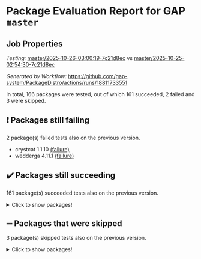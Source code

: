 # Package Evaluation Report for GAP `master`

## Job Properties

*Testing:* [master/2025-10-26-03:00:19-7c21d8ec](https://github.com/gap-system/PackageDistro/blob/data/reports/master/2025-10-26-03:00:19-7c21d8ec) vs [master/2025-10-25-02:54:30-7c21d8ec](https://github.com/gap-system/PackageDistro/blob/data/reports/master/2025-10-25-02:54:30-7c21d8ec)

*Generated by Workflow:* https://github.com/gap-system/PackageDistro/actions/runs/18811733551

In total, 166 packages were tested, out of which 161 succeeded, 2 failed and 3 were skipped.

## :exclamation: Packages still failing

2 package(s) failed tests also on the previous version.
- crystcat 1.1.10 [(failure)](https://github.com/gap-system/PackageDistro/actions/runs/18811733551/job/53674136442)
- wedderga 4.11.1 [(failure)](https://github.com/gap-system/PackageDistro/actions/runs/18811733551/job/53674136726)

## :heavy_check_mark: Packages still succeeding

161 package(s) succeeded tests also on the previous version.
<details><summary>Click to show packages!</summary>

- 4ti2interface 2024.11-01 [(success)](https://github.com/gap-system/PackageDistro/actions/runs/18811733551/job/53674136373)
- ace 5.7.0 [(success)](https://github.com/gap-system/PackageDistro/actions/runs/18811733551/job/53674136390)
- aclib 1.3.3 [(success)](https://github.com/gap-system/PackageDistro/actions/runs/18811733551/job/53674136379)
- agt 0.3.1 [(success)](https://github.com/gap-system/PackageDistro/actions/runs/18811733551/job/53674136372)
- alco 1.1.2 [(success)](https://github.com/gap-system/PackageDistro/actions/runs/18811733551/job/53674136374)
- alnuth 3.2.1 [(success)](https://github.com/gap-system/PackageDistro/actions/runs/18811733551/job/53674136483)
- anupq 3.3.2 [(success)](https://github.com/gap-system/PackageDistro/actions/runs/18811733551/job/53674136404)
- atlasrep 2.1.9 [(success)](https://github.com/gap-system/PackageDistro/actions/runs/18811733551/job/53674136375)
- autodoc 2025.10.16 [(success)](https://github.com/gap-system/PackageDistro/actions/runs/18811733551/job/53674136389)
- automata 1.16 [(success)](https://github.com/gap-system/PackageDistro/actions/runs/18811733551/job/53674136422)
- automgrp 1.3.3 [(success)](https://github.com/gap-system/PackageDistro/actions/runs/18811733551/job/53674136382)
- autpgrp 1.11.1 [(success)](https://github.com/gap-system/PackageDistro/actions/runs/18811733551/job/53674136386)
- cap 2025.09-04 [(success)](https://github.com/gap-system/PackageDistro/actions/runs/18811733551/job/53674136381)
- caratinterface 2.3.7 [(success)](https://github.com/gap-system/PackageDistro/actions/runs/18811733551/job/53674136419)
- cddinterface 2025.06.24 [(success)](https://github.com/gap-system/PackageDistro/actions/runs/18811733551/job/53674136398)
- circle 1.6.6 [(success)](https://github.com/gap-system/PackageDistro/actions/runs/18811733551/job/53674136420)
- classicpres 1.22 [(success)](https://github.com/gap-system/PackageDistro/actions/runs/18811733551/job/53674136391)
- cohomolo 1.6.12 [(success)](https://github.com/gap-system/PackageDistro/actions/runs/18811733551/job/53674136402)
- congruence 1.2.7 [(success)](https://github.com/gap-system/PackageDistro/actions/runs/18811733551/job/53674136388)
- corefreesub 0.6 [(success)](https://github.com/gap-system/PackageDistro/actions/runs/18811733551/job/53674136406)
- corelg 1.57 [(success)](https://github.com/gap-system/PackageDistro/actions/runs/18811733551/job/53674136417)
- crime 1.6 [(success)](https://github.com/gap-system/PackageDistro/actions/runs/18811733551/job/53674136410)
- crisp 1.4.8 [(success)](https://github.com/gap-system/PackageDistro/actions/runs/18811733551/job/53674136503)
- crypting 0.10.6 [(success)](https://github.com/gap-system/PackageDistro/actions/runs/18811733551/job/53674136430)
- cryst 4.1.30 [(success)](https://github.com/gap-system/PackageDistro/actions/runs/18811733551/job/53674136437)
- ctbllib 1.3.11 [(success)](https://github.com/gap-system/PackageDistro/actions/runs/18811733551/job/53674136428)
- cubefree 1.21 [(success)](https://github.com/gap-system/PackageDistro/actions/runs/18811733551/job/53674136441)
- curlinterface 2.4.2 [(success)](https://github.com/gap-system/PackageDistro/actions/runs/18811733551/job/53674136431)
- cvec 2.8.4 [(success)](https://github.com/gap-system/PackageDistro/actions/runs/18811733551/job/53674136433)
- datastructures 0.4.0 [(success)](https://github.com/gap-system/PackageDistro/actions/runs/18811733551/job/53674136466)
- deepthought 1.0.9 [(success)](https://github.com/gap-system/PackageDistro/actions/runs/18811733551/job/53674136429)
- design 1.8.2 [(success)](https://github.com/gap-system/PackageDistro/actions/runs/18811733551/job/53674136425)
- difsets 2.3.1 [(success)](https://github.com/gap-system/PackageDistro/actions/runs/18811733551/job/53674136436)
- digraphs 1.13.1 [(success)](https://github.com/gap-system/PackageDistro/actions/runs/18811733551/job/53674136451)
- edim 1.3.8 [(success)](https://github.com/gap-system/PackageDistro/actions/runs/18811733551/job/53674136445)
- example 4.4.1 [(success)](https://github.com/gap-system/PackageDistro/actions/runs/18811733551/job/53674136471)
- examplesforhomalg 2023.10-01 [(success)](https://github.com/gap-system/PackageDistro/actions/runs/18811733551/job/53674136455)
- factint 1.6.3 [(success)](https://github.com/gap-system/PackageDistro/actions/runs/18811733551/job/53674136439)
- ferret 1.0.15 [(success)](https://github.com/gap-system/PackageDistro/actions/runs/18811733551/job/53674136446)
- fga 1.5.0 [(success)](https://github.com/gap-system/PackageDistro/actions/runs/18811733551/job/53674136460)
- fining 1.5.6 [(success)](https://github.com/gap-system/PackageDistro/actions/runs/18811733551/job/53674136443)
- float 1.0.9 [(success)](https://github.com/gap-system/PackageDistro/actions/runs/18811733551/job/53674136448)
- format 1.4.4 [(success)](https://github.com/gap-system/PackageDistro/actions/runs/18811733551/job/53674136449)
- forms 1.2.13 [(success)](https://github.com/gap-system/PackageDistro/actions/runs/18811733551/job/53674136457)
- fplsa 1.2.7 [(success)](https://github.com/gap-system/PackageDistro/actions/runs/18811733551/job/53674136470)
- fr 2.4.13 [(success)](https://github.com/gap-system/PackageDistro/actions/runs/18811733551/job/53674136468)
- francy 2.0.3 [(success)](https://github.com/gap-system/PackageDistro/actions/runs/18811733551/job/53674136501)
- fwtree 1.3 [(success)](https://github.com/gap-system/PackageDistro/actions/runs/18811733551/job/53674136474)
- gapdoc 1.6.7 [(success)](https://github.com/gap-system/PackageDistro/actions/runs/18811733551/job/53674136484)
- gauss 2024.11-01 [(success)](https://github.com/gap-system/PackageDistro/actions/runs/18811733551/job/53674136464)
- gaussforhomalg 2024.08-01 [(success)](https://github.com/gap-system/PackageDistro/actions/runs/18811733551/job/53674136479)
- gbnp 1.1.0 [(success)](https://github.com/gap-system/PackageDistro/actions/runs/18811733551/job/53674136462)
- generalizedmorphismsforcap 2025.08-01 [(success)](https://github.com/gap-system/PackageDistro/actions/runs/18811733551/job/53674136481)
- genss 1.6.9 [(success)](https://github.com/gap-system/PackageDistro/actions/runs/18811733551/job/53674136477)
- gradedmodules 2024.12-01 [(success)](https://github.com/gap-system/PackageDistro/actions/runs/18811733551/job/53674136488)
- gradedringforhomalg 2024.07-01 [(success)](https://github.com/gap-system/PackageDistro/actions/runs/18811733551/job/53674136497)
- grape 4.9.3 [(success)](https://github.com/gap-system/PackageDistro/actions/runs/18811733551/job/53674136469)
- groupoids 1.79 [(success)](https://github.com/gap-system/PackageDistro/actions/runs/18811733551/job/53674136490)
- grpconst 2.6.5 [(success)](https://github.com/gap-system/PackageDistro/actions/runs/18811733551/job/53674136486)
- guarana 0.96.3 [(success)](https://github.com/gap-system/PackageDistro/actions/runs/18811733551/job/53674136491)
- guava 3.20 [(success)](https://github.com/gap-system/PackageDistro/actions/runs/18811733551/job/53674136496)
- hap 1.70 [(success)](https://github.com/gap-system/PackageDistro/actions/runs/18811733551/job/53674136509)
- hapcryst 0.1.15 [(success)](https://github.com/gap-system/PackageDistro/actions/runs/18811733551/job/53674136493)
- hecke 1.5.4 [(success)](https://github.com/gap-system/PackageDistro/actions/runs/18811733551/job/53674136638)
- help 4.0 [(success)](https://github.com/gap-system/PackageDistro/actions/runs/18811733551/job/53674136542)
- homalg 2024.01-01 [(success)](https://github.com/gap-system/PackageDistro/actions/runs/18811733551/job/53674136534)
- homalgtocas 2025.08-01 [(success)](https://github.com/gap-system/PackageDistro/actions/runs/18811733551/job/53674136544)
- ibnp 0.17 [(success)](https://github.com/gap-system/PackageDistro/actions/runs/18811733551/job/53674136531)
- idrel 2.49 [(success)](https://github.com/gap-system/PackageDistro/actions/runs/18811733551/job/53674136527)
- images 1.3.3 [(success)](https://github.com/gap-system/PackageDistro/actions/runs/18811733551/job/53674136515)
- inducereduce 1.3 [(success)](https://github.com/gap-system/PackageDistro/actions/runs/18811733551/job/53674136545)
- intpic 0.4.0 [(success)](https://github.com/gap-system/PackageDistro/actions/runs/18811733551/job/53674136562)
- io 4.9.3 [(success)](https://github.com/gap-system/PackageDistro/actions/runs/18811733551/job/53674136525)
- io_forhomalg 2023.02-04 [(success)](https://github.com/gap-system/PackageDistro/actions/runs/18811733551/job/53674136554)
- irredsol 1.4.4 [(success)](https://github.com/gap-system/PackageDistro/actions/runs/18811733551/job/53674136518)
- json 2.2.3 [(success)](https://github.com/gap-system/PackageDistro/actions/runs/18811733551/job/53674136543)
- jupyterkernel 1.5.1 [(success)](https://github.com/gap-system/PackageDistro/actions/runs/18811733551/job/53674136535)
- jupyterviz 1.5.6 [(success)](https://github.com/gap-system/PackageDistro/actions/runs/18811733551/job/53674136512)
- kan 1.37 [(success)](https://github.com/gap-system/PackageDistro/actions/runs/18811733551/job/53674136520)
- kbmag 1.5.11 [(success)](https://github.com/gap-system/PackageDistro/actions/runs/18811733551/job/53674136539)
- laguna 3.9.7 [(success)](https://github.com/gap-system/PackageDistro/actions/runs/18811733551/job/53674136510)
- liealgdb 2.3.0 [(success)](https://github.com/gap-system/PackageDistro/actions/runs/18811733551/job/53674136572)
- liepring 2.9.1 [(success)](https://github.com/gap-system/PackageDistro/actions/runs/18811733551/job/53674136533)
- liering 2.4.2 [(success)](https://github.com/gap-system/PackageDistro/actions/runs/18811733551/job/53674136519)
- linearalgebraforcap 2025.09-01 [(success)](https://github.com/gap-system/PackageDistro/actions/runs/18811733551/job/53674136521)
- lins 0.9 [(success)](https://github.com/gap-system/PackageDistro/actions/runs/18811733551/job/53674136575)
- localizeringforhomalg 2023.10-01 [(success)](https://github.com/gap-system/PackageDistro/actions/runs/18811733551/job/53674136574)
- loops 3.4.4 [(success)](https://github.com/gap-system/PackageDistro/actions/runs/18811733551/job/53674136565)
- lpres 1.1.1 [(success)](https://github.com/gap-system/PackageDistro/actions/runs/18811733551/job/53674136551)
- majoranaalgebras 1.5.2 [(success)](https://github.com/gap-system/PackageDistro/actions/runs/18811733551/job/53674136581)
- mapclass 1.4.6 [(success)](https://github.com/gap-system/PackageDistro/actions/runs/18811733551/job/53674136587)
- matgrp 0.72 [(success)](https://github.com/gap-system/PackageDistro/actions/runs/18811733551/job/53674136566)
- matricesforhomalg 2025.09-01 [(success)](https://github.com/gap-system/PackageDistro/actions/runs/18811733551/job/53674136549)
- modisom 3.0.0 [(success)](https://github.com/gap-system/PackageDistro/actions/runs/18811733551/job/53674136584)
- modulepresentationsforcap 2025.09-01 [(success)](https://github.com/gap-system/PackageDistro/actions/runs/18811733551/job/53674136633)
- modules 2024.12-01 [(success)](https://github.com/gap-system/PackageDistro/actions/runs/18811733551/job/53674136622)
- monoidalcategories 2025.08-02 [(success)](https://github.com/gap-system/PackageDistro/actions/runs/18811733551/job/53674136603)
- nconvex 2024.12-01 [(success)](https://github.com/gap-system/PackageDistro/actions/runs/18811733551/job/53674136604)
- nilmat 1.4.2 [(success)](https://github.com/gap-system/PackageDistro/actions/runs/18811733551/job/53674136610)
- nock 1.5 [(success)](https://github.com/gap-system/PackageDistro/actions/runs/18811733551/job/53674136589)
- normalizinterface 1.4.1 [(success)](https://github.com/gap-system/PackageDistro/actions/runs/18811733551/job/53674136614)
- nq 2.5.11 [(success)](https://github.com/gap-system/PackageDistro/actions/runs/18811733551/job/53674136596)
- numericalsgps 1.4.0 [(success)](https://github.com/gap-system/PackageDistro/actions/runs/18811733551/job/53674136601)
- openmath 11.5.3 [(success)](https://github.com/gap-system/PackageDistro/actions/runs/18811733551/job/53674136621)
- orb 5.0.1 [(success)](https://github.com/gap-system/PackageDistro/actions/runs/18811733551/job/53674136590)
- packagemanager 1.6.3 [(success)](https://github.com/gap-system/PackageDistro/actions/runs/18811733551/job/53674136634)
- patternclass 2.4.5 [(success)](https://github.com/gap-system/PackageDistro/actions/runs/18811733551/job/53674136594)
- permut 2.0.5 [(success)](https://github.com/gap-system/PackageDistro/actions/runs/18811733551/job/53674136620)
- polenta 1.3.11 [(success)](https://github.com/gap-system/PackageDistro/actions/runs/18811733551/job/53674136611)
- polycyclic 2.17 [(success)](https://github.com/gap-system/PackageDistro/actions/runs/18811733551/job/53674136623)
- polymaking 0.8.7 [(success)](https://github.com/gap-system/PackageDistro/actions/runs/18811733551/job/53674136600)
- primgrp 4.0.1 [(success)](https://github.com/gap-system/PackageDistro/actions/runs/18811733551/job/53674136625)
- profiling 2.6.2 [(success)](https://github.com/gap-system/PackageDistro/actions/runs/18811733551/job/53674136608)
- qdistrnd 0.9.5 [(success)](https://github.com/gap-system/PackageDistro/actions/runs/18811733551/job/53674136617)
- qpa 1.35 [(success)](https://github.com/gap-system/PackageDistro/actions/runs/18811733551/job/53674136624)
- quagroup 1.8.4 [(success)](https://github.com/gap-system/PackageDistro/actions/runs/18811733551/job/53674136618)
- radiroot 2.9 [(success)](https://github.com/gap-system/PackageDistro/actions/runs/18811733551/job/53674136657)
- rcwa 4.8.0 [(success)](https://github.com/gap-system/PackageDistro/actions/runs/18811733551/job/53674136613)
- rds 1.9 [(success)](https://github.com/gap-system/PackageDistro/actions/runs/18811733551/job/53674136631)
- recog 1.4.4 [(success)](https://github.com/gap-system/PackageDistro/actions/runs/18811733551/job/53674136629)
- repndecomp 1.3.1 [(success)](https://github.com/gap-system/PackageDistro/actions/runs/18811733551/job/53674136637)
- repsn 3.1.2 [(success)](https://github.com/gap-system/PackageDistro/actions/runs/18811733551/job/53674136636)
- resclasses 4.7.4 [(success)](https://github.com/gap-system/PackageDistro/actions/runs/18811733551/job/53674136626)
- ringsforhomalg 2024.11-02 [(success)](https://github.com/gap-system/PackageDistro/actions/runs/18811733551/job/53674136643)
- sco 2023.08-01 [(success)](https://github.com/gap-system/PackageDistro/actions/runs/18811733551/job/53674136667)
- scscp 2.4.4 [(success)](https://github.com/gap-system/PackageDistro/actions/runs/18811733551/job/53674136641)
- semigroups 5.5.4 [(success)](https://github.com/gap-system/PackageDistro/actions/runs/18811733551/job/53674136662)
- sglppow 2.4 [(success)](https://github.com/gap-system/PackageDistro/actions/runs/18811733551/job/53674136642)
- sgpviz 0.999.6 [(success)](https://github.com/gap-system/PackageDistro/actions/runs/18811733551/job/53674136632)
- simpcomp 2.1.14 [(success)](https://github.com/gap-system/PackageDistro/actions/runs/18811733551/job/53674136689)
- singular 2025.08.26 [(success)](https://github.com/gap-system/PackageDistro/actions/runs/18811733551/job/53674136644)
- sl2reps 1.1 [(success)](https://github.com/gap-system/PackageDistro/actions/runs/18811733551/job/53674136658)
- sla 1.6.2 [(success)](https://github.com/gap-system/PackageDistro/actions/runs/18811733551/job/53674136680)
- smallantimagmas 0.5.1 [(success)](https://github.com/gap-system/PackageDistro/actions/runs/18811733551/job/53674136647)
- smallclassnr 1.4.2 [(success)](https://github.com/gap-system/PackageDistro/actions/runs/18811733551/job/53674136703)
- smallgrp 1.5.4 [(success)](https://github.com/gap-system/PackageDistro/actions/runs/18811733551/job/53674136682)
- smallsemi 0.7.2 [(success)](https://github.com/gap-system/PackageDistro/actions/runs/18811733551/job/53674136654)
- sonata 2.9.7 [(success)](https://github.com/gap-system/PackageDistro/actions/runs/18811733551/job/53674136652)
- sophus 1.27 [(success)](https://github.com/gap-system/PackageDistro/actions/runs/18811733551/job/53674136678)
- sotgrps 1.3 [(success)](https://github.com/gap-system/PackageDistro/actions/runs/18811733551/job/53674136679)
- spinsym 1.5.2 [(success)](https://github.com/gap-system/PackageDistro/actions/runs/18811733551/job/53674136672)
- standardff 1.0 [(success)](https://github.com/gap-system/PackageDistro/actions/runs/18811733551/job/53674136684)
- symbcompcc 1.3.2 [(success)](https://github.com/gap-system/PackageDistro/actions/runs/18811733551/job/53674136651)
- thelma 1.3 [(success)](https://github.com/gap-system/PackageDistro/actions/runs/18811733551/job/53674136659)
- tomlib 1.2.11 [(success)](https://github.com/gap-system/PackageDistro/actions/runs/18811733551/job/53674136650)
- toolsforhomalg 2025.05-01 [(success)](https://github.com/gap-system/PackageDistro/actions/runs/18811733551/job/53674136668)
- toric 1.9.6 [(success)](https://github.com/gap-system/PackageDistro/actions/runs/18811733551/job/53674136671)
- transgrp 3.6.5 [(success)](https://github.com/gap-system/PackageDistro/actions/runs/18811733551/job/53674136665)
- twistedconjugacy 3.1.1 [(success)](https://github.com/gap-system/PackageDistro/actions/runs/18811733551/job/53674136687)
- typeset 1.2.3 [(success)](https://github.com/gap-system/PackageDistro/actions/runs/18811733551/job/53674136688)
- ugaly 4.1.3 [(success)](https://github.com/gap-system/PackageDistro/actions/runs/18811733551/job/53674136675)
- unipot 1.6 [(success)](https://github.com/gap-system/PackageDistro/actions/runs/18811733551/job/53674136699)
- unitlib 5.0.0 [(success)](https://github.com/gap-system/PackageDistro/actions/runs/18811733551/job/53674136674)
- utils 0.92 [(success)](https://github.com/gap-system/PackageDistro/actions/runs/18811733551/job/53674136694)
- uuid 0.7 [(success)](https://github.com/gap-system/PackageDistro/actions/runs/18811733551/job/53674136700)
- walrus 0.9991 [(success)](https://github.com/gap-system/PackageDistro/actions/runs/18811733551/job/53674136683)
- wpe 0.8 [(success)](https://github.com/gap-system/PackageDistro/actions/runs/18811733551/job/53674136698)
- xmod 2.95 [(success)](https://github.com/gap-system/PackageDistro/actions/runs/18811733551/job/53674136685)
- xmodalg 1.32 [(success)](https://github.com/gap-system/PackageDistro/actions/runs/18811733551/job/53674136676)
- yangbaxter 0.10.7 [(success)](https://github.com/gap-system/PackageDistro/actions/runs/18811733551/job/53674136686)
- zeromqinterface 0.17 [(success)](https://github.com/gap-system/PackageDistro/actions/runs/18811733551/job/53674136696)
</details>

## :heavy_minus_sign: Packages that were skipped

3 package(s) skipped tests also on the previous version.
<details><summary>Click to show packages!</summary>

- browse 1.8.21 [(skipped)](https://github.com/gap-system/PackageDistro/actions/runs/18811733551/job/53673874816)
- itc 1.5.1 [(skipped)](https://github.com/gap-system/PackageDistro/actions/runs/18811733551/job/53673874816)
- xgap 4.33 [(skipped)](https://github.com/gap-system/PackageDistro/actions/runs/18811733551/job/53673874816)
</details>

